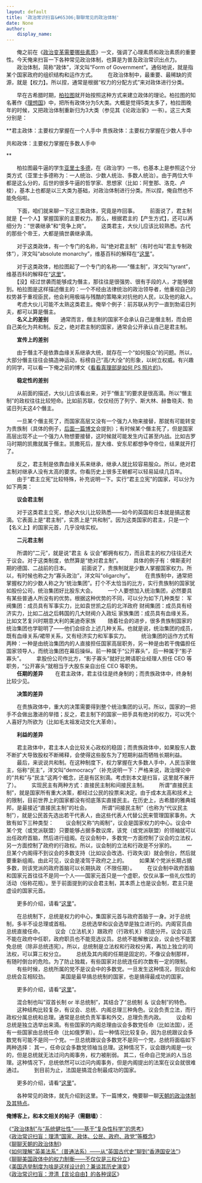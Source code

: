 ```yaml
---
layout: default
title: '政治常识扫盲&#65306;聊聊常见的政治体制'
date: None
author:
    display_name: 
---
```


　　俺之前在《[政治变革需要哪些素质](https://program-think.blogspot.com/2012/04/revolution-3.html)》一文，强调了心理素质和政治素质的重要性。今天俺来扫盲一下各种常见政治体制，也算是为普及政治常识出点力。  
　　政治体制，简称“政体”，洋文叫“Form of Government”。通俗地说，就是指某个国家政府的组织结构和运作方式。 　　在政治体制中，最重要、最稀缺的资源，就是【权力】。所以捏，通常是根据“权力的分配方式”来对政体进行分类。

　　早在古希腊时期，[柏拉图](https://zh.wikipedia.org/wiki/%E6%9F%8F%E6%8B%89%E5%9B%BE)就开始按照这种方式来建立政体的理论。柏拉图的知名著作《[理想国](https://docs.google.com/document/d/1W3qdnxGCMOLNyCsft6hJa0qEY8wb6nl-DGj7zVy5WkA/)》中，把所有政体分为5大类。大概是觉得5类太多了，柏拉图晚年的时候，又把政治体制重新归为3大类（参见其《论政治家》一书）。这三大类分别是：

  
**君主政体：主要权力掌握在一个人手中 贵族政体：主要权力掌握在少数人手中

共和政体：主要权力掌握在多数人手中

**

　　柏拉图最牛逼的学生[亚里士多德](https://zh.wikipedia.org/wiki/%E4%BA%9A%E9%87%8C%E5%A3%AB%E5%A4%9A%E5%BE%B7)，在《政治学》一书，也基本上是参照这个分类方式（亚里士多德称为：一人统治、少数人统治、多数人统治）。由于两位大牛都是这么分的，后世的很多牛逼的哲学家、思想家（比如：阿奎那、洛克、卢梭），基本上也都是以三大类为基础，对政治体制进行分类。所以捏，俺自然也不能免俗啦。

　　下面，咱们就来聊一下这三类政体，究竟是咋回事。 　　前面说了，君主制就是【一个人】掌握国家的主要权力。那么，根据君主的【产生方式】，还可以再细分为：“世袭继承”和“竞争上岗”。 　　这类君主，大伙儿应该比较熟悉。古代的那些个帝王，大都是搞世袭继承滴。

　　对于这类政体，有一个专门的名称，叫“绝对君主制”（有时也叫“君主专制政体”），洋文叫“absolute monarchy”，维基百科的解释在“[这里](https://zh.wikipedia.org/wiki/%E7%BB%9D%E5%AF%B9%E5%90%9B%E4%B8%BB%E5%88%B6)”。

  
　　对于这类政体，柏拉图起了一个专门的名称——“僭主制”，洋文叫“tyrant”，维基百科的解释在“[这里](https://zh.wikipedia.org/wiki/%E5%83%AD%E4%B8%BB)”。  
　　【没】经过世袭而能够成为僭主，那往往是很强势、很有手段的人，才能够做到。柏拉图是这样描述僭主的：一个不经由法律统治的政治领导者，他重视自己的权势甚于重视臣民，他会利用极端与残酷的策略来对抗他的人民，以及他的敌人。 　　考虑大伙儿可能不太熟这类君主。俺举个例子：前苏联从列宁一直到勃诺日列夫，都可以算是僭主。  
　　**名义上的差别** 　　通常而言，僭主制的国家不会承认自己是僭主制，而会把自己美化为共和制。反之，绝对君主制的国家，通常会公开承认自己是君主制。

　　**宣传上的差别**

  
　　由于僭主不是依靠血缘关系继承大统，就存在一个“如何服众”的问题。所以，大部分僭主往往会搞造神运动，标榜自己“高/大/全”的形象，以树立权威。有兴趣的同学，可以看一下俺之前的博文《[看看真理部是如何 PS 照片的](https://program-think.blogspot.com/2010/09/censorship-of-images.html)》。

　　**稳定性的差别**

　　从前面的描述，大伙儿应该看出来，对于“僭主”的要求是很高滴。所以“僭主制”的政权往往比较短命。比如前苏联，仅仅经历了列宁、斯大林、赫鲁晓夫、勃诺日列夫这4个僭主。

　　一旦某个僭主死了，而国家高层又没有一个强力人物来接替，那就有可能转变为贵族制（具体的例子，[后面一篇博文](https://program-think.blogspot.com/2012/07/form-of-government-in-china.html)会提到）；有时候某个僭主死了，但是国家高层出现不止一个强力人物想要接替，这时候就可能发生内讧甚至内战。比如古罗马时期的凯撒就属于僭主。凯撒死后，屋大维、安东尼都想争夺帝位，结果就开打了。

　　反之，君主制是依靠血缘关系来继承，继承人就比较容易服众。所以，绝对君主制对继承人没有太高的要求。你看历史上很多王朝都可以轻易延续几百年。 　　由于“君主立宪”比较特殊，补充说明一下。实行“君主立宪”的国家，可以分为如下两类：

　　**议会君主制**

　　对于这类君主立宪，想必大伙儿比较熟悉——如今的英国和日本就是搞这套滴。它表面上是“君主制”，实质上是“共和制”。因为这类国家的君主，只是一个【名义上】的国家元首，几乎没啥实权。

　　**二元君主制**

　　所谓的“二元”，就是说“君主 ＆ 议会”都拥有权力，而且君主的权力往往还大于议会。对于这类制度，依然算是“绝对君主制”。 　　具体的例子有：俾斯麦时期的德国、二战前的日本。 　　前面说了，贵族制就是少数人掌握国家权力。所以，有时候也称之为“寡头政治”，洋文叫“oligarchy”。 　　在贵族制中，通常把掌握权力的少数人称之为“统治集团”。打个不太恰当的比方，实行贵族制的国家犹如股份公司，统治集团好比股东大会。 　　一个人要想加入统治集团，必然要具有某些普通人所没有的优势。根据这种优势的不同，可以分为如下几种类型： 军阀集团：成员具有军事实力，比如袁世凯之后的北洋政府 财阀集团：成员具有经济实力，比如二战之后韩国的几大财阀介入政坛 家族集团：成员具有血缘关系，比如文艺复兴时期意大利的美迪奇家族 　　随着社会的进步，很多贵族制国家的统治集团也学聪明了——他们会综合上述几种关系。也就是说，统治集团的成员，既有血缘关系/裙带关系，又有经济实力和军事实力。 　　统治集团的运作方式有两种：一种是由统治集团内的人直接担任国家高层职务，另一种是由若干傀儡担任国家领导人，而统治集团在幕后操纵。前一种属于“公开寡头”，后一种属于“影子寡头”。 　　拿股份公司作比方，“影子寡头”就好比聘请职业经理人担任 CEO 等职务，“公开寡头”就相当于大股东亲自出任 CEO 等职务。  
　　**任期的差异** 　　在君主政体，君主往往是终身制的；而贵族政体中，终身制比较少见。

　　**决策的差异**

　　在贵族政体中，重大的决策需要得到整个统治集团的认可。所以，国家的一把手不会做出激进的举措；反之，君主制下的国家一把手具有绝对的权力，可以凭个人喜好为所欲为（比如毛太祖发动文化大革命）。

　　**利益的差异**

　　君主政体中，君主本人会比较关心政权的稳固；而贵族政体中，如果股东人数不断扩大导致股权不断稀释，会使得这些股东为了短期利益而牺牲长期利益。 　　最后，来说说共和制。在这种制度下，权力掌握在大多数人手中，人民当家做主，俗称“民主”，洋文叫“democracy”（补充说明一下：严格来说，政治理论中的“共和”与“民主”这两个概念，还是有区别滴。考虑到本文是扫盲，这里就不展开了）。 　　实现民主有两种方式：直接民主制和间接民主制。 　　所谓“直接民主制”，就是国家所有重大决策，都经过公民的投票来决定。由于成本太高和技术上的限制，目前世界上的国家都没有彻底落实直接民主。在历史上，古希腊的雅典城邦，是最接近“直接民主制”的社会。 　　所谓“间接民主制”（也称为“代议民主制”），就是公民首先选出若干代表人，由这些代表人代替公民来管理国家事务。大致有如下三种类型： 　　议会制又称“内阁制”，议会是国家权力的中心。议会中某个党（或党派联盟）只要能够占据多数议席，该党（或党派联盟）的领袖就可以出任政府首脑，然后进行组阁。在议会制中，多数党一方面控制了议会的立法权，另一方面控制了政府的行政权。所以，议会制的立法和行政是不分家的。 　　一旦某个内阁得不到议会的多数支持（比如议会改选、行政失误）就会倒台，然后就要重新组阁。由此可见，议会是凌驾于政府之上的。 　　如果某个党派长期占据多数，则该党派的政府首脑可以长期执政（不限任期）。 　　在议会制中政府首脑和国家元首往往不是同一个人——国家元首只是一个虚职，仅仅从事一些礼仪性的活动（俗称花瓶）。至于前面提到的议会君主制，其本质上也是议会制，君主只是虚设的国家元首。

　　更多的介绍，请看“[这里](https://zh.wikipedia.org/wiki/%E8%AD%B0%E6%9C%83%E5%88%B6)”。

　　在总统制下，总统是权力的中心，集国家元首与政府首脑于一身。对于总统制，多半不设总理或首相。 　　总统选举和议会选举是独立进行的。内阁官员由总统直接任命。 　　议会（立法机关）跟政府（行政机关）彻底分开。议会议员不能在政府中任职，政府职员也不能竞选议员。总统不能解散议会，议会也不能罢免总统（除非总统违宪）。所以，总统制是立法权和行政权分离，再加上独立的司法权，可以算三权分立。 　　总统及其内阁的任期是固定的，不像议会制那样，有随时倒台的危险。为了防止独裁，有些国家对总统连任的次数有一定的限制。 　　有些时候，总统所属的党不是议会中的多数党。一旦发生这种情况，则议会和总统会互相较劲。 　　美国是最早搞总统制的国家，也是搞得最成功的国家。

　　更多的介绍，请看“[这里](https://zh.wikipedia.org/wiki/%E7%B8%BD%E7%B5%B1%E5%88%B6)”。

　　混合制也叫“双首长制 or 半总统制”，其结合了“总统制 ＆ 议会制”的特色。 　　这种结构比较复杂，有议会、总统、内阁总理三种角色。议会负责立法，而行政权分属总统和总理。通常是总统负责军事和外交，总理负责内政。 　　议会和总统是独立选举出来滴。有些国家的内阁总理由议会多数党任命（比如法国），还有一些国家由总统任命（比如俄罗斯）。后一种情况比较复杂，因为总统跟议会多数党有可能不是同一个党。一旦总统跟议会多数党不是同一个党，总统将面临如下两种选择： 其一，任命议会多数党领袖当总理。这种情况下，议会跟内阁是一伙的，但是总统就无法过问内阁事务，权力被削弱。 其二，任命自己党派的人当总理。这种情况下，总统依然可以过问内阁事务，但是内阁提出的法案在议会就很难通过。 　　到目前为止，法国是搞混合制最成功的国家。

　　更多的介绍，请看“[这里](https://zh.wikipedia.org/wiki/%E9%9B%99%E9%A6%96%E9%95%B7%E5%88%B6)”。

  
　　各种常见的政体，就先介绍到这里。下一篇博文，俺要聊一聊[天朝的政治体制及其特点](https://program-think.blogspot.com/2012/07/form-of-government-in-china.html)。

**俺博客上，和本文相关的帖子（需翻墙）**：

  
《[“政治体制”与“系统健壮性”——基于“复杂性科学”的思考](https://program-think.blogspot.com/2020/04/Government-and-System-Robustness.html)》  
《[政治常识扫盲：理清“国家、政体、公民、政府、政党”等概念](https://program-think.blogspot.com/2013/12/political-concepts-state-citizenship-etc.html)》  
《[聊聊天朝的政治体制](https://program-think.blogspot.com/2012/07/form-of-government-in-china.html)》  
《[如何理解“英美法系”（普通法系）——从“英国古代史”聊到“香港国安法”](https://program-think.blogspot.com/2020/06/Common-Law.html)》  
《[聊聊美国政体中的权力制衡——不仅仅是三权分立](https://program-think.blogspot.com/2016/06/USA-Separation-of-Powers-with-Balances.html)》  
《[美国选举制度为啥是这样设计的？兼谈其历史演变](https://program-think.blogspot.com/2016/11/USA-Elections.html)》  
《[政治常识扫盲：澄清【言论自由】的各种误区](https://program-think.blogspot.com/2014/02/freedom-of-speech.html)》

